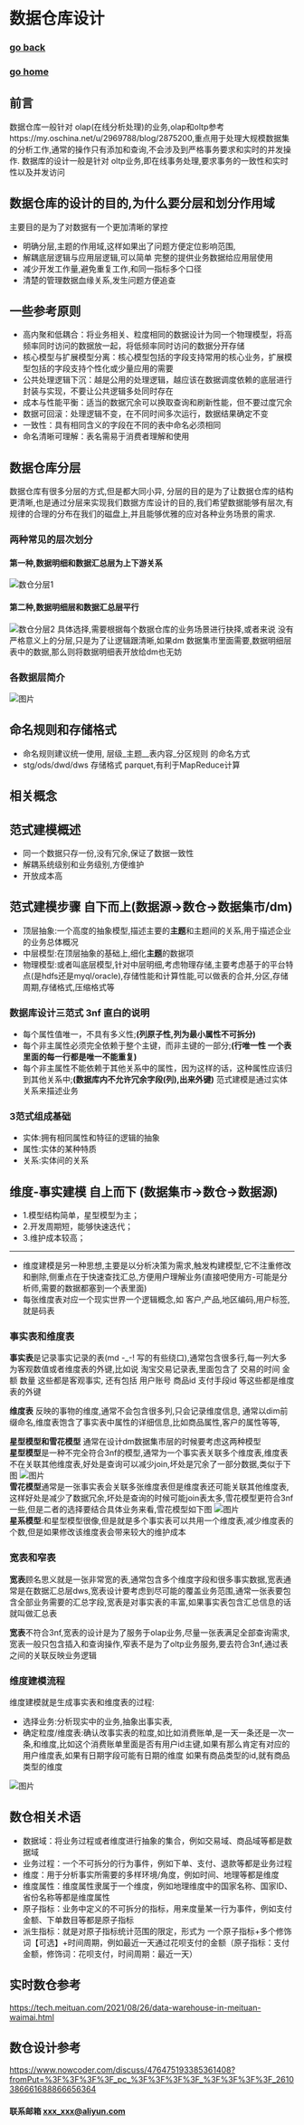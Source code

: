 # 数据仓库设计 
### [go back](/x2q/database/database)      
### [go home](/x2q)       
## 前言 
数据仓库一般针对 olap(在线分析处理)的业务,olap和oltp参考https://my.oschina.net/u/2969788/blog/2875200,重点用于处理大规模数据集的分析工作,通常的操作只有添加和查询,不会涉及到严格事务要求和实时的并发操作.
数据库的设计一般是针对 oltp业务,即在线事务处理,要求事务的一致性和实时性以及并发访问

## 数据仓库的设计的目的,为什么要分层和划分作用域
主要目的是为了对数据有一个更加清晰的掌控
+ 明确分层,主题的作用域,这样如果出了问题方便定位影响范围,
+ 解耦底层逻辑与应用层逻辑,可以简单 完整的提供业务数据给应用层使用
+ 减少开发工作量,避免重复工作,和同一指标多个口径
+ 清楚的管理数据血缘关系,发生问题方便追查

## 一些参考原则
+ 高内聚和低耦合：将业务相关、粒度相同的数据设计为同一个物理模型，将高频率同时访问的数据放一起，将低频率同时访问的数据分开存储
+ 核心模型与扩展模型分离：核心模型包括的字段支持常用的核心业务，扩展模型包括的字段支持个性化或少量应用的需要
+ 公共处理逻辑下沉：越是公用的处理逻辑，越应该在数据调度依赖的底层进行封装与实现，不要让公共逻辑多处同时存在
+ 成本与性能平衡：适当的数据冗余可以换取查询和刷新性能，但不要过度冗余
+ 数据可回滚：处理逻辑不变，在不同时间多次运行，数据结果确定不变
+ 一致性：具有相同含义的字段在不同的表中命名必须相同
+ 命名清晰可理解：表名需易于消费者理解和使用


## 数据仓库分层
数据仓库有很多分层的方式,但是都大同小异, 分层的目的是为了让数据仓库的结构更清晰,也是通过分层来实现我们数据方库设计的目的,我们希望数据能够有层次,有规律的合理的分布在我们的磁盘上,并且能够优雅的应对各种业务场景的需求.

### 两种常见的层次划分
#### 第一种,数据明细和数据汇总层为上下游关系
![数仓分层1](/static/img/171700_3nUA_2969788.png)
#### 第二种,数据明细层和数据汇总层平行
![数仓分层2](/static/img/172123_F3sO_2969788.png)
具体选择,需要根据每个数据仓库的业务场景进行抉择,或者来说 没有严格意义上的分层,只是为了让逻辑跟清晰,如果dm 数据集市里面需要,数据明细层表中的数据,那么则将数据明细表开放给dm也无妨
### 各数据层简介
![图片](/static/img/174111_a3eL_2969788.png)

## 命名规则和存储格式
+ 命名规则建议统一使用,  层级_主题__表内容_分区规则  的命名方式
+ stg/ods/dwd/dws 存储格式 parquet,有利于MapReduce计算



## 相关概念
## 范式建模概述
+ 同一个数据只存一份,没有冗余,保证了数据一致性
+ 解耦系统级别和业务级别,方便维护
+ 开放成本高
## 范式建模步骤  自下而上(数据源->数仓->数据集市/dm)
+ 顶层抽象:一个高度的抽象模型,描述主要的**主题**和主题间的关系,用于描述企业的业务总体概况
+ 中层模型:在顶层抽象的基础上,细化**主题**的数据项
+ 物理模型:或者叫底层模型,针对中层明细,考虑物理存储,主要考虑基于的平台特点(是hdfs还是myql/oracle),存储性能和计算性能,可以做表的合并,分区,存储周期,存储格式,压缩格式等

### 数据库设计三范式 3nf 直白的说明
+ 每个属性值唯一，不具有多义性;**(列原子性,列为最小属性不可拆分)**
+ 每个非主属性必须完全依赖于整个主键，而非主键的一部分;**(行唯一性 一个表里面的每一行都是唯一不能重复)**
+ 每个非主属性不能依赖于其他关系中的属性，因为这样的话，这种属性应该归到其他关系中;**(数据库内不允许冗余字段(列),出来外键)**
范式建模是通过实体关系来描述业务
### 3范式组成基础
+ 实体:拥有相同属性和特征的逻辑的抽象
+ 属性:实体的某种特质
+ 关系:实体间的关系

## 维度-事实建模  自上而下 (数据集市->数仓->数据源)
+ 1.模型结构简单，星型模型为主；
+ 2.开发周期短，能够快速迭代；
+ 3.维护成本较高；
----------------------------------------------------------------------
+ 维度建模是另一种思想,主要是以分析决策为需求,触发构建模型,它不注重修改和删除,侧重点在于快速查找汇总,方便用户理解业务(直接吧使用方-可能是分析师,需要的数据都塞到一个表里面)
+ 每张维度表对应一个现实世界一个逻辑概念,如 客户,产品,地区编码,用户标签,就是码表


### 事实表和维度表
**事实表**是记录事实记录的表(md -_-! 写的有些绕口),通常包含很多行,每一列大多为客观数值或者维度表的外键,比如说 淘宝交易记录表,里面包含了 交易的时间 金额 数量 这些都是客观事实,
还有包括 用户账号 商品id 支付手段id 等这些都是维度表的外键  
  
**维度表** 反映的事物的维度,通常不会包含很多列,只会记录维度信息, 通常以dim前缀命名,维度表饱含了事实表中属性的详细信息,比如商品属性,客户的属性等等,
  
**星型模型和雪花模型** 通常在设计dm数据集市层的时候要考虑这两种模型    
**星型模型**是一种不完全符合3nf的模型,通常为一个事实表关联多个维度表,维度表不在关联其他维度表,好处是查询可以减少join,坏处是冗余了一部分数据,类似于下图
![图片](/static/img/7ae5b3a0720050177436aa229c57c1e424f.jpg)  
**雪花模型**通常是一张事实表会关联多张维度表但是维度表还可能关联其他维度表,这样好处是减少了数据冗余,坏处是查询的时候可能join表太多,雪花模型更符合3nf一些,但是二者的选择要结合具体业务来看,雪花模型如下图
![图片](/static/img/56ab2166d34435bad6fb7b4337d469f3c9c.jpg)  
**星系模型**:和星型模型很像,但是就是多个事实表可以共用一个维度表,减少维度表的个数,但是如果修改该维度表会带来较大的维护成本
### 宽表和窄表
**宽表**顾名思义就是一张非常宽的表,通常包含多个维度字段和很多事实数据,宽表通常是在数据汇总层dws,宽表设计要考虑到尽可能的覆盖业务范围,通常一张表要包含全部业务需要的汇总字段,宽表是对事实表的丰富,如果事实表包含汇总信息的话就叫做汇总表  
  
**宽表**不符合3nf,宽表的设计是为了服务于olap业务,尽量一张表满足全部查询需求,宽表一般只包含插入和查询操作,窄表不是为了oltp业务服务,要去符合3nf,通过表之间的关联反映业务逻辑  
### 维度建模流程
维度建模就是生成事实表和维度表的过程:
+ 选择业务:分析现实中的业务,抽象出事实表,
+ 确定粒度/维度表:确认改事实表的粒度,如比如消费账单,是一天一条还是一次一条,和维度,比如这个消费账单里面是否有用户id主键,如果有那么肯定有对应的用户维度表,如果有日期字段可能有日期的维度
如果有商品类型的id,就有商品类型的维度

![图片](/static/img/img.png)


## 数仓相关术语
+ 数据域：将业务过程或者维度进行抽象的集合，例如交易域、商品域等都是数据域
+ 业务过程：一个不可拆分的行为事件，例如下单、支付、退款等都是业务过程
+ 维度：用于分析事实所需要的多样环境/角度，例如时间、地理等都是维度
+ 维度属性：维度属性隶属于一个维度，例如地理维度中的国家名称、国家ID、省份名称等都是维度属性
+ 原子指标：业务中定义的不可拆分的指标，用来度量某一行为事件，例如支付金额、下单数目等都是原子指标
+ 派生指标：就是对原子指标统计范围的限定，形式为 一个原子指标+多个修饰词【可选】+时间周期，例如最近一天通过花呗支付的金额（原子指标：支付金额，修饰词：花呗支付，时间周期：最近一天）


## 实时数仓参考
https://tech.meituan.com/2021/08/26/data-warehouse-in-meituan-waimai.html
## 数仓设计参考
https://www.nowcoder.com/discuss/476475193385361408?fromPut=%3F%3F%3F%3F_pc_%3F%3F%3F%3F_%3F%3F%3F%3F_2610386661688866656364










#### 联系邮箱 xxx_xxx@aliyun.com

